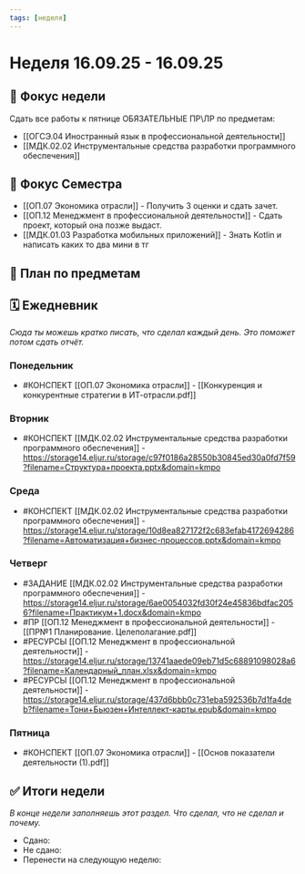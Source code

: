 ```yaml
---
tags: [неделя]
---
```

# Неделя 16.09.25 - 16.09.25

## 🎯 Фокус недели
Сдать все работы к пятнице
ОБЯЗАТЕЛЬНЫЕ ПР\ЛР по предметам:
- [[ОГСЭ.04 Иностранный язык в профессиональной деятельности]]
- [[МДК.02.02 Инструментальные средства разработки программного обеспечения]]


## 🎯 Фокус Семестра
- [[ОП.07 Экономика отрасли]] - Получить 3 оценки и сдать зачет.
- [[ОП.12 Менеджмент в профессиональной деятельности]] - Сдать проект, который она позже выдаст.
- [[МДК.01.03 Разработка мобильных приложений]] - Знать Kotlin и написать каких то два мини в тг

## 📝 План по предметам


## 🗓 Ежедневник
*Сюда ты можешь кратко писать, что сделал каждый день. Это поможет потом сдать отчёт.*

### Понедельник
- #КОНСПЕКТ [[ОП.07 Экономика отрасли]] - [[Конкуренция и конкурентные стратегии в ИТ-отрасли.pdf]]

### Вторник
- #КОНСПЕКТ [[МДК.02.02 Инструментальные средства разработки программного обеспечения]] - https://storage14.eljur.ru/storage/c97f0186a28550b30845ed30a0fd7f59?filename=Структура+проекта.pptx&domain=kmpo

### Среда
- #КОНСПЕКТ  [[МДК.02.02 Инструментальные средства разработки программного обеспечения]] - https://storage14.eljur.ru/storage/10d8ea827172f2c683efab4172694286?filename=Автоматизация+бизнес-процессов.pptx&domain=kmpo

### Четверг
- #ЗАДАНИЕ [[МДК.02.02 Инструментальные средства разработки программного обеспечения]] - https://storage14.eljur.ru/storage/6ae0054032fd30f24e45836bdfac2056?filename=Практикум+1.docx&domain=kmpo
- #ПР [[ОП.12 Менеджмент в профессиональной деятельности]] - [[ПР№1 Планирование. Целеполагание.pdf]]
-  #РЕСУРСЫ [[ОП.12 Менеджмент в профессиональной деятельности]]  - https://storage14.eljur.ru/storage/13741aaede09eb71d5c68891098028a6?filename=Календарный_план.xlsx&domain=kmpo
- #РЕСУРСЫ [[ОП.12 Менеджмент в профессиональной деятельности]]  - https://storage14.eljur.ru/storage/437d6bbb0c731eba592536b7d1fa4deb?filename=Тони+Бьюзен+Интеллект-карты.epub&domain=kmpo

### Пятница
- #КОНСПЕКТ [[ОП.07 Экономика отрасли]] - [[Основ показатели деятельности (1).pdf]]

## ✅ Итоги недели
*В конце недели заполняешь этот раздел. Что сделал, что не сделал и почему.*

- Сдано:
- Не сдано:
- Перенести на следующую неделю: